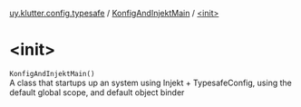 [uy.klutter.config.typesafe](../index.md) / [KonfigAndInjektMain](index.md) / [&lt;init&gt;](.)


# &lt;init&gt;
<code>KonfigAndInjektMain()</code><br/>
A class that startups up an system using Injekt + TypesafeConfig, using the default global scope, and default object binder


